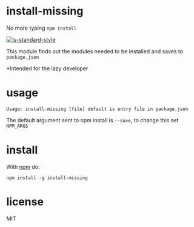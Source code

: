 # install-missing

No more typing ```npm install```

[![js-standard-style](https://cdn.rawgit.com/feross/standard/master/badge.svg)](https://github.com/feross/standard)

This module finds out the modules needed to be installed and saves to
`package.json`

*Intended for the lazy developer

# usage
```
Usage: install-missing [file] default is entry file in package.json
```

The default argument sent to npm install is ```--save```, 
to change this set ```NPM_ARGS```

# install

With [npm](https://npmjs.org) do:

```
npm install -g install-missing
```

# license

MIT
